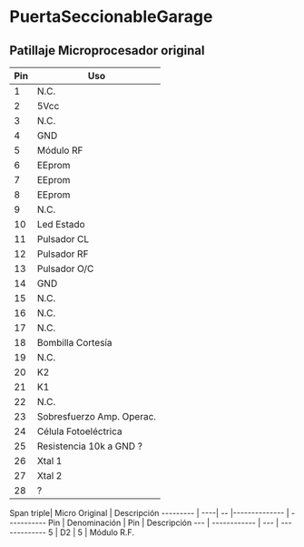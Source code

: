 # PuertaSeccionableGarage

## Patillaje Microprocesador original
Pin  | Uso 
------------ | -------------
1 | N.C.
2 | 5Vcc
3 | N.C.
4 | GND
5 | Módulo RF
6 | EEprom
7 | EEprom
8 | EEprom
9 | N.C.
10 | Led Estado
11 | Pulsador CL
12 | Pulsador RF
13 | Pulsador O/C
14 | GND
15 | N.C.
16 | N.C.
17 | N.C.
18 | Bombilla Cortesía
19 | N.C.
20 | K2
21 | K1
22 | N.C.
23 | Sobresfuerzo Amp. Operac.
24 | Célula Fotoeléctrica
25 | Resistencia 10k a GND ?
26 | Xtal 1
27 | Xtal 2
28 | ?

 Span <td colspan=2>triple| Micro Original | Descripción
--------- | ----| -- |-------------- | -----------
Pin | Denominación | Pin | Descripción
--- | ------------ | --- | -------------
5   | D2           |  5  | Módulo R.F.
